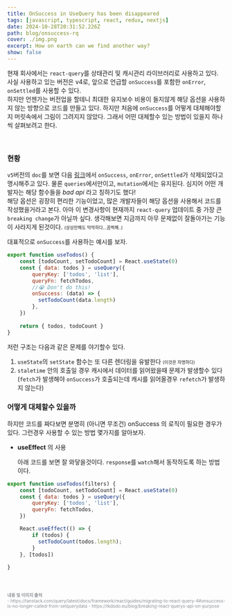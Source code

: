 ```yaml
---
title: OnSuccess in UseQuery has been disappeared
tags: [javascript, typescript, react, redux, nextjs]
date: 2024-10-28T20:31:52.226Z
path: blog/onsuccess-rq
cover: ./img.png
excerpt: How on earth can we find another way?
show: false
---
```

 
현재 회사에서는 `react-query`를 상태관리 및 캐시관리 라이브러리로 사용하고 있다. 사실 사용하고 있는 버전은 v4로, 앞으로 언급할 `onSuccess`를 포함한 `onError`, `onSettled`를 사용할 수 있다.  
하지만 언젠가는 버전업을 할테니 최대한 유지보수 비용이 들지않게 해당 옵션을 사용하지 않는 방향으로 코드를 만들고 있다. 하지만 처음에 `onSuccess`를 어떻게 대체해야할지 머릿속에서 그림이 그려지지 않았다. 그래서 어떤 대체할수 있는 방법이 있을지 하나씩 살펴보려고 한다. 

<br/>

### 현황
`v5`버전의 `doc`를 보면 다음 <a target="_blank" rel="noopener noreferrer" href='https://tanstack.com/query/v5/docs/framework/react/guides/migrating-to-v5#callbacks-on-usequery-and-queryobserver-have-been-removed'>링크</a>에서 `onSuccess`, `onError`, `onSettled`가 삭제되었다고 명시해주고 있다. 물론 `queries`에서만이고, `mutation`에서는 유지된다. 심지어 어떤 개발자는 해당 함수들을 _bad api_ 라고 칭하기도 했다!    
해당 옵션은 굉장히 편리한 기능이었고, 많은 개발자들이 해당 옵션을 사용해서 코드를 작성했을거라고 본다. 아마 이 변경사항이 현재까지 `react-query` 업데이트 중 가장 큰 `breaking change`가 아닐까 싶다. 생각해보면 지금까지 아무 문제없이 잘돌아가는 기능이 사라지게 된것이다. <span style='font-size: 10px'>(상상만해도 막막하다...끔찍해..)</span>  
  
대표적으로 `onSuccess`를 사용하는 예시를 보자.

```jsx
export function useTodos() {
    const [todoCount, setTodoCount] = React.useState(0)
    const { data: todos } = useQuery({
        queryKey: ['todos', 'list'],
        queryFn: fetchTodos,
        //😭 Don't do this!
        onSuccess: (data) => {
          setTodoCount(data.length)
        },
    })
    
    return { todos, todoCount }
}
```

저런 구조는 다음과 같은 문제를 야기할수 있다.
1. `useState`의 `setState` 함수는 또 다른 렌더링을 유발한다 <span style='font-size: 10px'>(이것은 자명하다)</span>
2. `staletime` 안의 호출일 경우 캐시에서 데이터를 읽어왔을때 문제가 발생할수 있다 (`fetch`가 발생해야 `onSuccess`가 호출되는데 캐시를 읽어올경우 `refetch`가 발생하지 않는다)

### 어떻게 대체할수 있을까
하지만 코드를 짜다보면 분명히 (아니면 무조건) onSuccess 의 로직이 필요한 경우가 있다. 그런경우 사용할 수 있는 방법 몇가지를 알아보자.

- **useEffect** 의 사용
  

    아래 코드를 보면 잘 와닿을것이다. `response`를 `watch`해서 동작하도록 하는 방법이다.
```jsx
export function useTodos(filters) {
    const [todoCount, setTodoCount] = React.useState(0)
    const { data: todos } = useQuery({
        queryKey: ['todos', 'list'],
        queryFn: fetchTodos,
    })

    React.useEffect(() => {
        if (todos) {
          setTodoCount(todos.length);
        }
    }, [todos])
  
}
```


<br/>
<br/>
<div style="font-size:10px;color:#8b9196;word-break: break-all"><b>내용 및 이미지 출처</b><br/>
- https://tanstack.com/query/latest/docs/framework/react/guides/migrating-to-react-query-4#onsuccess-is-no-longer-called-from-setquerydata
- https://tkdodo.eu/blog/breaking-react-querys-api-on-purpose
</div>